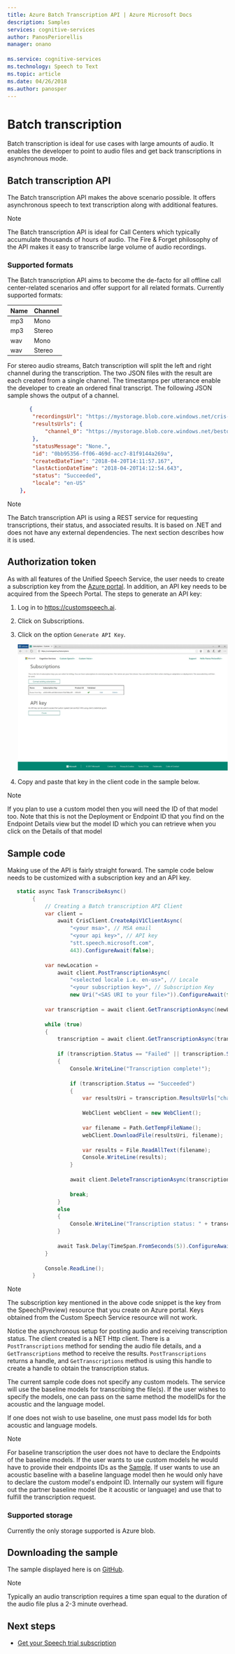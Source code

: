 ```yaml
---
title: Azure Batch Transcription API | Azure Microsoft Docs
description: Samples
services: cognitive-services
author: PanosPeriorellis
manager: onano

ms.service: cognitive-services
ms.technology: Speech to Text
ms.topic: article
ms.date: 04/26/2018
ms.author: panosper
---
```


# Batch transcription

Batch transcription is ideal for use cases with large amounts of audio. It enables the developer to point to audio files and get back transcriptions in asynchronous mode.

## Batch transcription API

The Batch transcription API makes the above scenario possible. It offers asynchronous speech to text transcription along with additional features.

> [!NOTE]
> The Batch transcription API is ideal for Call Centers which typically accumulate thousands of hours of audio. The Fire & Forget philosophy of the API makes it easy to transcribe large volume of audio recordings.

### Supported formats

The Batch transcription API aims to become the de-facto for all offline call center-related scenarios and offer support for all related formats. Currently supported formats:

Name| Channel  |
----|----------|
mp3 |   Mono   |   
mp3 |  Stereo  | 
wav |   Mono   |
wav |  Stereo  |

For stereo audio streams, Batch transcription will split the left and right channel during the transcription. The two JSON files with the result are each created from a single channel. The timestamps per utterance enable the developer to create an ordered final transcript. The following JSON sample shows the output of a channel.

```json
       {
        "recordingsUrl": "https://mystorage.blob.core.windows.net/cris-e2e-datasets/TranscriptionsDataset/small_sentence.wav?st=2018-04-19T15:56:00Z&se=2040-04-21T15:56:00Z&sp=rl&sv=2017-04-17&sr=b&sig=DtvXbMYquDWQ2OkhAenGuyZI%2BYgaa3cyvdQoHKIBGdQ%3D",
        "resultsUrls": {
            "channel_0": "https://mystorage.blob.core.windows.net/bestor-87a0286f-304c-4636-b6bd-b3a96166df28/TranscriptionData/24265e4c-e459-4384-b572-5e3e7795221f?sv=2017-04-17&sr=b&sig=IY2qd%2Fkgtz2PwRe2C88BphH4Hv%2F1VCb1UVJ33xsw%2BEY%3D&se=2018-04-23T14:48:24Z&sp=r"
        },
        "statusMessage": "None.",
        "id": "0bb95356-ff06-469d-acc7-81f9144a269a",
        "createdDateTime": "2018-04-20T14:11:57.167",
        "lastActionDateTime": "2018-04-20T14:12:54.643",
        "status": "Succeeded",
        "locale": "en-US"
    },
```

> [!NOTE]
> The Batch transcription API is using a REST service for requesting transcriptions, their status, and associated results. It is based on .NET and does not have any external dependencies. The next section describes how it is used.

## Authorization token

As with all features of the Unified Speech Service, the user needs to create a subscription key from the [Azure portal](https://portal.azure.com). In addition, an API key needs to be acquired from the Speech Portal. The steps to generate an API key:

1. Log in to https://customspeech.ai.

2. Click on Subscriptions.

3. Click on the option `Generate API Key`.

    ![The Upload View](media/stt/Subscriptions.jpg)

4. Copy and paste that key in the client code in the sample below.

> [!NOTE]
> If you plan to use a custom model then you will need the ID of that model too. Note that this is not the Deployment or Endpoint ID that you find on the Endpoint Details view but the model ID which you can retrieve when you click on the Details of that model

## Sample code

Making use of the API is fairly straight forward. The sample code below needs to be customized with a subscription key and an API key.

```cs
   static async Task TranscribeAsync()
        { 
            // Creating a Batch transcription API Client
            var client = 
                await CrisClient.CreateApiV1ClientAsync(
                    "<your msa>", // MSA email
                    "<your api key>", // API key
                    "stt.speech.microsoft.com",
                    443).ConfigureAwait(false);
            
            var newLocation = 
                await client.PostTranscriptionAsync(
                    "<selected locale i.e. en-us>", // Locale 
                    "<your subscription key>", // Subscription Key
                    new Uri("<SAS URI to your file>")).ConfigureAwait(false);

            var transcription = await client.GetTranscriptionAsync(newLocation).ConfigureAwait(false);

            while (true)
            {
                transcription = await client.GetTranscriptionAsync(transcription.Id).ConfigureAwait(false);

                if (transcription.Status == "Failed" || transcription.Status == "Succeeded")
                {
                    Console.WriteLine("Transcription complete!");

                    if (transcription.Status == "Succeeded")
                    {
                        var resultsUri = transcription.ResultsUrls["channel_0"];

                        WebClient webClient = new WebClient();

                        var filename = Path.GetTempFileName();
                        webClient.DownloadFile(resultsUri, filename);

                        var results = File.ReadAllText(filename);
                        Console.WriteLine(results);
                    }

                    await client.DeleteTranscriptionAsync(transcription.Id).ConfigureAwait(false);

                    break;
                }
                else
                {
                    Console.WriteLine("Transcription status: " + transcription.Status);
                }

                await Task.Delay(TimeSpan.FromSeconds(5)).ConfigureAwait(false);
            }

            Console.ReadLine();
        }
```

> [!NOTE]
> The subscription key mentioned in the above code snippet is the key from the Speech(Preview) resource that you create on Azure portal. Keys obtained from the Custom Speech Service resource will not work.


Notice the asynchronous setup for posting audio and receiving transcription status. The client created is a NET Http client. There is a `PostTranscriptions` method for sending the audio file details, and a `GetTranscriptions` method to receive the results. `PostTranscriptions` returns a handle, and  `GetTranscriptions` method is using this handle to create a handle to obtain the transcription status.

The current sample code does not specify any custom models. The service will use the baseline models for transcribing the file(s). If the user wishes to specify the models, one can pass on the same method the modelIDs for the acoustic and the language model. 

If one does not wish to use baseline, one must pass model Ids for both acoustic and language models.

> [!NOTE]
> For baseline transcription the user does not have to declare the Endpoints of the baseline models. If the user wants to use custom models he would have to provide their endpoints IDs as the [Sample](https://github.com/PanosPeriorellis/Speech_Service-BatchTranscriptionAPI). If user wants to use an acoustic baseline with a baseline language model then he would only have to declare the custom model's endpoint ID. Internally our system will figure out the partner baseline model (be it acoustic or language) and use that to fulfill the transcription request.

### Supported storage

Currently the only storage supported is Azure blob.

## Downloading the sample

The sample displayed here is on [GitHub](https://github.com/PanosPeriorellis/Speech_Service-BatchTranscriptionAPI).

> [!NOTE]
> Typically an audio transcription requires a time span equal to the duration of the audio file plus a 2-3 minute overhead.

## Next steps

* [Get your Speech trial subscription](https://azure.microsoft.com/try/cognitive-services/)
